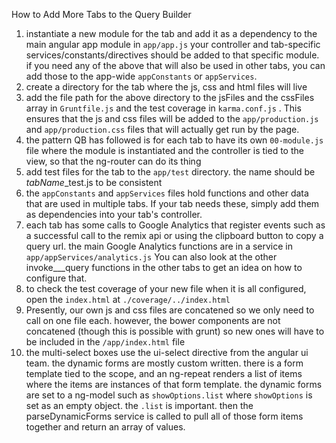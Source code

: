 How to Add More Tabs to the Query Builder

1. instantiate a new module for the tab and add it as a dependency to the main angular app module in `app/app.js` your controller and tab-specific services/constants/directives should be added to that specific module. if you need any of the above that will also be used in other tabs, you can add those to the app-wide `appConstants` or `appServices`.
1. create a directory for the tab where the js, css and html files will live
1. add the file path for the above directory to the jsFiles and the cssFiles array in `Gruntfile.js` and the test coverage in `karma.conf.js` . This ensures that the js and css files will be added to the `app/production.js` and `app/production.css` files that will actually get run by the page.
1. the pattern QB has followed is for each tab to have its own `00-module.js` file where the module is instantiated and the controller is tied to the view, so that the ng-router can do its thing
1. add test files for the tab to the `app/test` directory. the name should be *tabName*_test.js to be consistent
1. the `appConstants` and `appServices` files hold functions and other data that are used in multiple tabs. If your tab needs these, simply add them as dependencies into your tab's controller.
1. each tab has some calls to Google Analytics that register events such as a successful call to the remix api or using the clipboard button to copy a query url. the main Google Analytics functions are in a service in `app/appServices/analytics.js` You can also look at the other invoke___query functions in the other tabs to get an idea on how to configure that.
1. to check the test coverage of your new file when it is all configured, open the `index.html` at `./coverage/../index.html`
1. Presently, our own js and css files are concatened so we only need to call on one file each. however, the bower components are not concatened (though this is possible with grunt) so new ones will have to be included in the `/app/index.html` file
1. the multi-select boxes use the ui-select directive from the angular ui team. the dynamic forms are mostly custom written. there is a form template tied to the scope, and an ng-repeat renders a list of items where the items are instances of that form template. the dynamic forms are set to a ng-model such as `showOptions.list` where `showOptions` is set as an empty object. the `.list` is important.  then the parseDynamicForms service is called to pull all of those form items together and return an array of values.